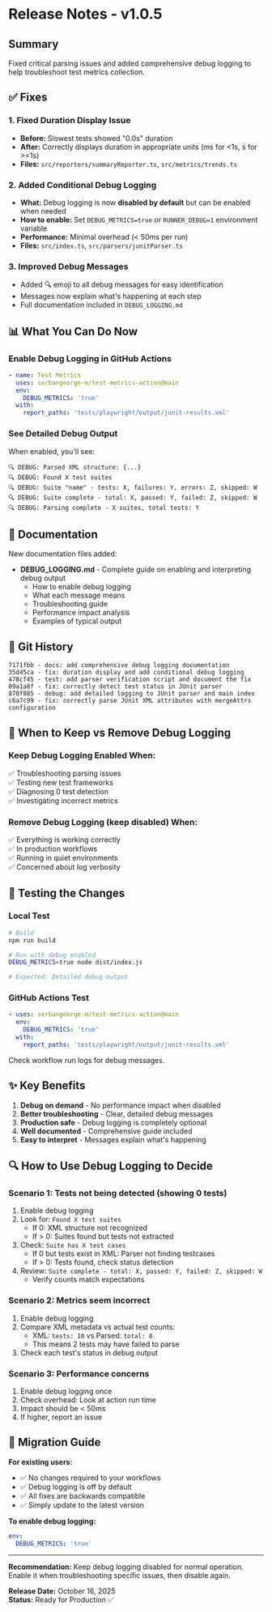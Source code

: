 # Release Notes - v1.0.5

## Summary

Fixed critical parsing issues and added comprehensive debug logging to help troubleshoot test metrics collection.

## ✅ Fixes

### 1. Fixed Duration Display Issue
- **Before:** Slowest tests showed "0.0s" duration
- **After:** Correctly displays duration in appropriate units (ms for <1s, s for >=1s)
- **Files:** `src/reporters/summaryReporter.ts`, `src/metrics/trends.ts`

### 2. Added Conditional Debug Logging
- **What:** Debug logging is now **disabled by default** but can be enabled when needed
- **How to enable:** Set `DEBUG_METRICS=true` or `RUNNER_DEBUG=1` environment variable
- **Performance:** Minimal overhead (< 50ms per run)
- **Files:** `src/index.ts`, `src/parsers/junitParser.ts`

### 3. Improved Debug Messages
- Added 🔍 emoji to all debug messages for easy identification
- Messages now explain what's happening at each step
- Full documentation included in `DEBUG_LOGGING.md`

## 📊 What You Can Do Now

### Enable Debug Logging in GitHub Actions

```yaml
- name: Test Metrics
  uses: serbangeorge-m/test-metrics-action@main
  env:
    DEBUG_METRICS: 'true'
  with:
    report_paths: 'tests/playwright/output/junit-results.xml'
```

### See Detailed Debug Output

When enabled, you'll see:
```
🔍 DEBUG: Parsed XML structure: {...}
🔍 DEBUG: Found X test suites
🔍 DEBUG: Suite "name" - tests: X, failures: Y, errors: Z, skipped: W
🔍 DEBUG: Suite complete - total: X, passed: Y, failed: Z, skipped: W
🔍 DEBUG: Parsing complete - X suites, total tests: Y
```

## 📝 Documentation

New documentation files added:

- **DEBUG_LOGGING.md** - Complete guide on enabling and interpreting debug output
  - How to enable debug logging
  - What each message means
  - Troubleshooting guide
  - Performance impact analysis
  - Examples of typical output

## 🔄 Git History

```
7171fbb - docs: add comprehensive debug logging documentation
35d45ca - fix: duration display and add conditional debug logging
478cf45 - test: add parser verification script and document the fix
09a1a8f - fix: correctly detect test status in JUnit parser
870f885 - debug: add detailed logging to JUnit parser and main index
c6a7c99 - fix: correctly parse JUnit XML attributes with mergeAttrs configuration
```

## 🎯 When to Keep vs Remove Debug Logging

### Keep Debug Logging Enabled When:
✅ Troubleshooting parsing issues  
✅ Testing new test frameworks  
✅ Diagnosing 0 test detection  
✅ Investigating incorrect metrics  

### Remove Debug Logging (keep disabled) When:
✅ Everything is working correctly  
✅ In production workflows  
✅ Running in quiet environments  
✅ Concerned about log verbosity  

## 🧪 Testing the Changes

### Local Test
```bash
# Build
npm run build

# Run with debug enabled
DEBUG_METRICS=true node dist/index.js

# Expected: Detailed debug output
```

### GitHub Actions Test
```yaml
- uses: serbangeorge-m/test-metrics-action@main
  env:
    DEBUG_METRICS: 'true'
  with:
    report_paths: 'tests/playwright/output/junit-results.xml'
```

Check workflow run logs for debug messages.

## ✨ Key Benefits

1. **Debug on demand** - No performance impact when disabled
2. **Better troubleshooting** - Clear, detailed debug messages
3. **Production safe** - Debug logging is completely optional
4. **Well documented** - Comprehensive guide included
5. **Easy to interpret** - Messages explain what's happening

## 🔍 How to Use Debug Logging to Decide

### Scenario 1: Tests not being detected (showing 0 tests)

1. Enable debug logging
2. Look for: `Found X test suites` 
   - If 0: XML structure not recognized
   - If > 0: Suites found but tests not extracted
3. Check: `Suite has X test cases`
   - If 0 but tests exist in XML: Parser not finding testcases
   - If > 0: Tests found, check status detection
4. Review: `Suite complete - total: X, passed: Y, failed: Z, skipped: W`
   - Verify counts match expectations

### Scenario 2: Metrics seem incorrect

1. Enable debug logging
2. Compare XML metadata vs actual test counts:
   - XML: `tests: 10` vs Parsed: `total: 8`
   - This means 2 tests may have failed to parse
3. Check each test's status in debug output

### Scenario 3: Performance concerns

1. Enable debug logging once
2. Check overhead: Look at action run time
3. Impact should be < 50ms
4. If higher, report an issue

## 🚀 Migration Guide

**For existing users:**
- ✅ No changes required to your workflows
- ✅ Debug logging is off by default
- ✅ All fixes are backwards compatible
- ✅ Simply update to the latest version

**To enable debug logging:**
```yaml
env:
  DEBUG_METRICS: 'true'
```

---

**Recommendation:** Keep debug logging disabled for normal operation. Enable it when troubleshooting specific issues, then disable again.

**Release Date:** October 16, 2025  
**Status:** Ready for Production ✅
